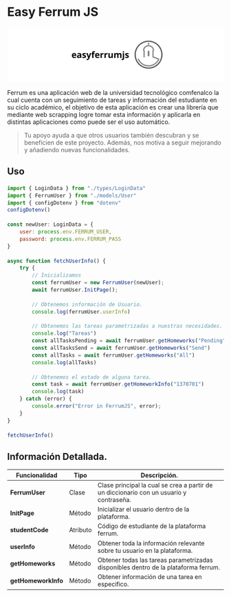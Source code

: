 # Easy Ferrum JS

<img src="banner.png">

Ferrum es una aplicación web de la universidad tecnológico comfenalco la cual cuenta con un seguimiento de tareas y información del estudiante en su ciclo académico, el objetivo de esta aplicación es crear una librería que mediante web scrapping logre tomar esta información y aplicarla en distintas aplicaciones como puede ser el uso automático.

>  Tu apoyo ayuda a que otros usuarios también descubran y se beneficien de este proyecto. Además, nos motiva a seguir mejorando y añadiendo nuevas funcionalidades.

## Uso

```js
import { LoginData } from "./types/LoginData"
import { FerrumUser } from "./models/User"
import { configDotenv } from "dotenv"
configDotenv()

const newUser: LoginData = {
    user: process.env.FERRUM_USER,
    password: process.env.FERRUM_PASS
}

async function fetchUserInfo() {
    try {
        // Inicializamos
        const ferrumUser = new FerrumUser(newUser);
        await ferrumUser.InitPage();

        // Obtenemos información de Usuario.
        console.log(ferrumUser.userInfo)

        // Obtenemos las tareas parametrizadas a nuestras necesidades.
        console.log("Tareas")
        const allTasksPending = await ferrumUser.getHomeworks("Pending")
        const allTasksSend = await ferrumUser.getHomeworks("Send")
        const allTasks = await ferrumUser.getHomeworks("All")
        console.log(allTasks)

        // Obtenemos el estado de alguna tarea.
        const task = await ferrumUser.getHomeworkInfo("1370701")
        console.log(task)
    } catch (error) {
        console.error("Error in FerrumJS", error);
    }
}

fetchUserInfo()
```

## Información Detallada.
| Funcionalidad | Tipo | Descripción. |
|-|-|-|
| **FerrumUser**   | Clase | Clase principal la cual se crea a partir de un diccionario con un usuario y contraseña.   |
| **InitPage**    | Método | Inicializar el usuario dentro de la plataforma.   |
| **studentCode**    | Atributo | Código de estudiante de la plataforma ferrum.   |
| **userInfo**    | Método | Obtener toda la información relevante sobre tu usuario en la plataforma.   |
| **getHomeworks**    | Método | Obtener todas las tareas parametrizadas disponibles dentro de la plataforma ferrum.   |
| **getHomeworkInfo**    | Método | Obtener información de una tarea en especifico.   |

